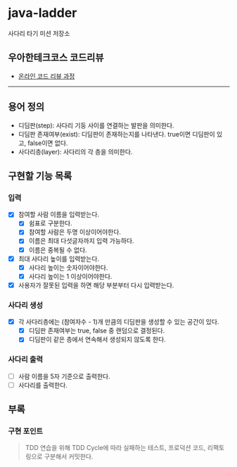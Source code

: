 # java-ladder

사다리 타기 미션 저장소

## 우아한테크코스 코드리뷰

- [온라인 코드 리뷰 과정](https://github.com/woowacourse/woowacourse-docs/blob/master/maincourse/README.md)

---
## 용어 정의
- 디딤판(step): 사다리 기둥 사이를 연결하는 발판을 의미한다.
- 디딤판 존재여부(exist): 디딤판이 존재하는지를 나타낸다. true이면 디딤판이 있고, false이면 없다.
- 사다리층(layer): 사다리의 각 층을 의미한다.

## 구현할 기능 목록
### 입력
- [x] 참여할 사람 이름을 입력받는다.
  - [x] 쉼표로 구분한다.
  - [x] 참여할 사람은 두명 이상이어야한다.
  - [x] 이름은 최대 다섯글자까지 입력 가능하다.
  - [x] 이름은 중복될 수 없다.
- [x] 최대 사다리 높이를 입력받는다.
  - [x] 사다리 높이는 숫자이어야한다.
  - [x] 사다리 높이는 1 이상이어야한다.
- [x] 사용자가 잘못된 입력을 하면 해당 부분부터 다시 입력받는다.

### 사다리 생성
- [x] 각 사다리층에는 (참여자수 - 1)개 만큼의 디딤판을 생성할 수 있는 공간이 있다.
  - [x] 디딤판 존재여부는 true, false 중 랜덤으로 결정된다.
  - [x] 디딤판이 같은 층에서 연속해서 생성되지 않도록 한다.

### 사다리 출력
- [ ] 사람 이름을 5자 기준으로 출력한다.
- [ ] 사다리를 출력한다.

## 부록
### 구현 포인트
> TDD 연습을 위해 TDD Cycle에 따라 실패하는 테스트, 프로덕션 코드, 리팩토링으로 구분해서 커밋한다.
